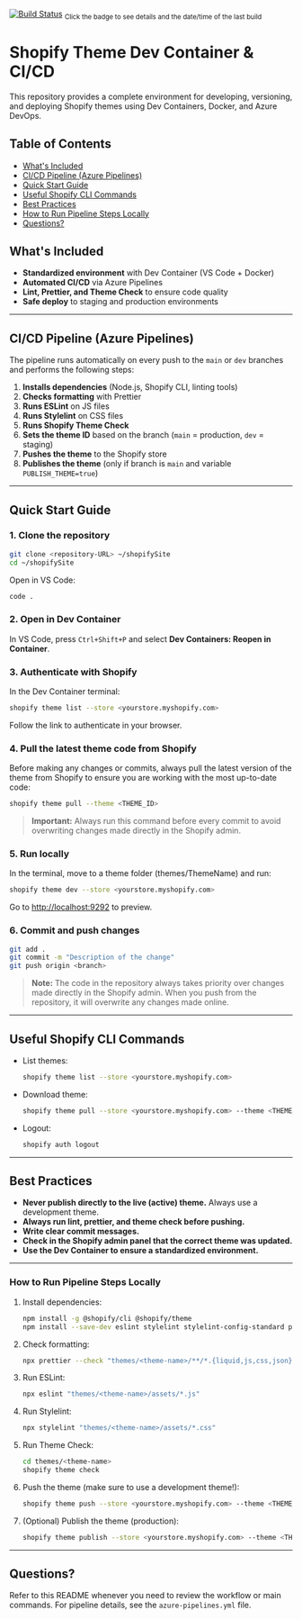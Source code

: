 [![Build Status](https://dev.azure.com/zippylosan/Devops/_apis/build/status%2Fshopifysite?branchName=dev)](https://dev.azure.com/zippylosan/Devops/_build/latest?definitionId=38&branchName=dev)
<sub>Click the badge to see details and the date/time of the last build</sub>

# Shopify Theme Dev Container & CI/CD

This repository provides a complete environment for developing, versioning, and deploying Shopify themes using Dev Containers, Docker, and Azure DevOps.

## Table of Contents
- [What's Included](#whats-included)
- [CI/CD Pipeline (Azure Pipelines)](#cicd-pipeline-azure-pipelines)
- [Quick Start Guide](#quick-start-guide)
- [Useful Shopify CLI Commands](#useful-shopify-cli-commands)
- [Best Practices](#best-practices)
- [How to Run Pipeline Steps Locally](#how-to-run-pipeline-steps-locally)
- [Questions?](#questions)

## What's Included
- **Standardized environment** with Dev Container (VS Code + Docker)
- **Automated CI/CD** via Azure Pipelines
- **Lint, Prettier, and Theme Check** to ensure code quality
- **Safe deploy** to staging and production environments

---

## CI/CD Pipeline (Azure Pipelines)
The pipeline runs automatically on every push to the `main` or `dev` branches and performs the following steps:

1. **Installs dependencies** (Node.js, Shopify CLI, linting tools)
2. **Checks formatting** with Prettier
3. **Runs ESLint** on JS files
4. **Runs Stylelint** on CSS files
5. **Runs Shopify Theme Check**
6. **Sets the theme ID** based on the branch (`main` = production, `dev` = staging)
7. **Pushes the theme** to the Shopify store
8. **Publishes the theme** (only if branch is `main` and variable `PUBLISH_THEME=true`)

---

## Quick Start Guide

### 1. Clone the repository
```bash
git clone <repository-URL> ~/shopifySite
cd ~/shopifySite
```
Open in VS Code:
```bash
code .
```

### 2. Open in Dev Container
In VS Code, press `Ctrl+Shift+P` and select **Dev Containers: Reopen in Container**.

### 3. Authenticate with Shopify
In the Dev Container terminal:
```bash
shopify theme list --store <yourstore.myshopify.com>
```
Follow the link to authenticate in your browser.

### 4. Pull the latest theme code from Shopify
Before making any changes or commits, always pull the latest version of the theme from Shopify to ensure you are working with the most up-to-date code:
```bash
shopify theme pull --theme <THEME_ID>
```
> **Important:** Always run this command before every commit to avoid overwriting changes made directly in the Shopify admin.

### 5. Run locally
In the terminal, move to a theme folder (themes/ThemeName) and run:
```bash
shopify theme dev --store <yourstore.myshopify.com>
```
Go to [http://localhost:9292](http://localhost:9292) to preview.

### 6. Commit and push changes
```bash
git add .
git commit -m "Description of the change"
git push origin <branch>
```

> **Note:** The code in the repository always takes priority over changes made directly in the Shopify admin. When you push from the repository, it will overwrite any changes made online.

---

## Useful Shopify CLI Commands

- List themes:
  ```bash
  shopify theme list --store <yourstore.myshopify.com>
  ```
- Download theme:
  ```bash
  shopify theme pull --store <yourstore.myshopify.com> --theme <THEME_ID>
  ```
- Logout:
  ```bash
  shopify auth logout
  ```
---

## Best Practices
- **Never publish directly to the live (active) theme.** Always use a development theme.
- **Always run lint, prettier, and theme check before pushing.**
- **Write clear commit messages.**
- **Check in the Shopify admin panel that the correct theme was updated.**
- **Use the Dev Container to ensure a standardized environment.**

---

### How to Run Pipeline Steps Locally

1. Install dependencies:
   ```bash
   npm install -g @shopify/cli @shopify/theme
   npm install --save-dev eslint stylelint stylelint-config-standard prettier @shopify/prettier-plugin-liquid
   ```
2. Check formatting:
   ```bash
   npx prettier --check "themes/<theme-name>/**/*.{liquid,js,css,json}"
   ```
3. Run ESLint:
   ```bash
   npx eslint "themes/<theme-name>/assets/*.js"
   ```
4. Run Stylelint:
   ```bash
   npx stylelint "themes/<theme-name>/assets/*.css"
   ```
5. Run Theme Check:
   ```bash
   cd themes/<theme-name>
   shopify theme check
   ```
6. Push the theme (make sure to use a development theme!):
   ```bash
   shopify theme push --store <yourstore.myshopify.com> --theme <THEME_ID> --password <TOKEN>
   ```
7. (Optional) Publish the theme (production):
   ```bash
   shopify theme publish --store <yourstore.myshopify.com> --theme <THEME_ID> --password <TOKEN>
   ```

---

## Questions?
Refer to this README whenever you need to review the workflow or main commands. For pipeline details, see the `azure-pipelines.yml` file.

